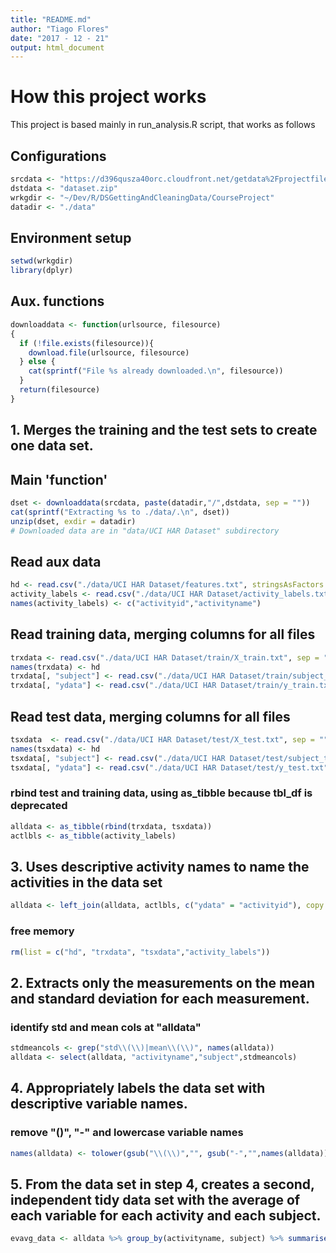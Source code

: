 ```yaml
---
title: "README.md"
author: "Tiago Flores"
date: "2017 - 12 - 21"
output: html_document
---
```


# How this project works
This project is based mainly in run_analysis.R script, that works as follows

## Configurations
```r
srcdata <- "https://d396qusza40orc.cloudfront.net/getdata%2Fprojectfiles%2FUCI%20HAR%20Dataset.zip"
dstdata <- "dataset.zip"
wrkgdir <- "~/Dev/R/DSGettingAndCleaningData/CourseProject"
datadir <- "./data"
```
## Environment setup
```r
setwd(wrkgdir)
library(dplyr)
```

## Aux. functions
```r
downloaddata <- function(urlsource, filesource)
{
  if (!file.exists(filesource)){
    download.file(urlsource, filesource)  
  } else {
    cat(sprintf("File %s already downloaded.\n", filesource))
  }
  return(filesource)
}
```
## 1. Merges the training and the test sets to create one data set.
## Main 'function' 
```r
dset <- downloaddata(srcdata, paste(datadir,"/",dstdata, sep = ""))
cat(sprintf("Extracting %s to ./data/.\n", dset))
unzip(dset, exdir = datadir)
# Downloaded data are in "data/UCI HAR Dataset" subdirectory
```

## Read aux data
```r
hd <- read.csv("./data/UCI HAR Dataset/features.txt", stringsAsFactors = FALSE, sep = "", header = FALSE, fileEncoding = "us-ascii")[,2]
activity_labels <- read.csv("./data/UCI HAR Dataset/activity_labels.txt", stringsAsFactors = FALSE, sep = "", header = FALSE, fileEncoding = "us-ascii")
names(activity_labels) <- c("activityid","activityname")
```

## Read training data, merging columns for all files
```r
trxdata <- read.csv("./data/UCI HAR Dataset/train/X_train.txt", sep = "", stringsAsFactors = FALSE, header = FALSE, fileEncoding = "us-ascii")
names(trxdata) <- hd
trxdata[, "subject"] <- read.csv("./data/UCI HAR Dataset/train/subject_train.txt", sep = "", stringsAsFactors = FALSE, header = FALSE, fileEncoding = "us-ascii")
trxdata[, "ydata"] <- read.csv("./data/UCI HAR Dataset/train/y_train.txt", sep = "", stringsAsFactors = FALSE, header = FALSE, fileEncoding = "us-ascii")
```

## Read test data, merging columns for all files
```r
tsxdata  <- read.csv("./data/UCI HAR Dataset/test/X_test.txt", sep = "", stringsAsFactors = FALSE, header = FALSE, fileEncoding = "us-ascii")
names(tsxdata) <- hd
tsxdata[, "subject"] <- read.csv("./data/UCI HAR Dataset/test/subject_test.txt", sep = "", stringsAsFactors = FALSE, header = FALSE, fileEncoding = "us-ascii")
tsxdata[, "ydata"] <- read.csv("./data/UCI HAR Dataset/test/y_test.txt", sep = "", stringsAsFactors = FALSE, header = FALSE, fileEncoding = "us-ascii")
```

### rbind test and training data, using as_tibble because tbl_df is deprecated
```r
alldata <- as_tibble(rbind(trxdata, tsxdata))
actlbls <- as_tibble(activity_labels)
```

## 3. Uses descriptive activity names to name the activities in the data set
```r
alldata <- left_join(alldata, actlbls, c("ydata" = "activityid"), copy = TRUE)
```

### free memory
```r
rm(list = c("hd", "trxdata", "tsxdata","activity_labels"))
```
## 2. Extracts only the measurements on the mean and standard deviation for each measurement.
### identify std and mean cols at "alldata"
```r
stdmeancols <- grep("std\\(\\)|mean\\(\\)", names(alldata))
alldata <- select(alldata, "activityname","subject",stdmeancols)
```

## 4. Appropriately labels the data set with descriptive variable names.
### remove "()", "-" and lowercase variable names
```r
names(alldata) <- tolower(gsub("\\(\\)","", gsub("-","",names(alldata))))
```

## 5. From the data set in step 4, creates a second, independent tidy data set with the average of each variable for each activity and each subject.
```r
evavg_data <- alldata %>% group_by(activityname, subject) %>% summarise_all(mean)
```



